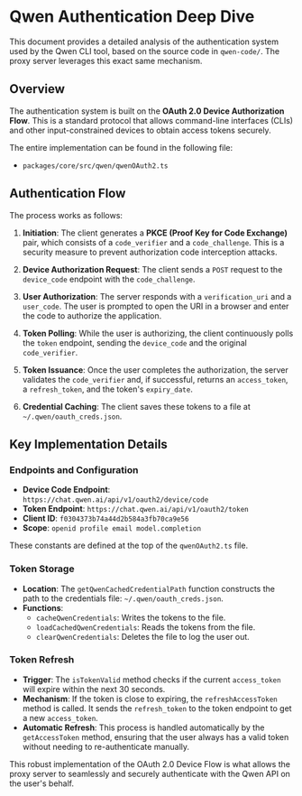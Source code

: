 # Qwen Authentication Deep Dive

This document provides a detailed analysis of the authentication system used by the Qwen CLI tool, based on the source code in `qwen-code/`. The proxy server leverages this exact same mechanism.

## Overview

The authentication system is built on the **OAuth 2.0 Device Authorization Flow**. This is a standard protocol that allows command-line interfaces (CLIs) and other input-constrained devices to obtain access tokens securely.

The entire implementation can be found in the following file:

*   `packages/core/src/qwen/qwenOAuth2.ts`

## Authentication Flow

The process works as follows:

1.  **Initiation**: The client generates a **PKCE (Proof Key for Code Exchange)** pair, which consists of a `code_verifier` and a `code_challenge`. This is a security measure to prevent authorization code interception attacks.

2.  **Device Authorization Request**: The client sends a `POST` request to the `device_code` endpoint with the `code_challenge`.

3.  **User Authorization**: The server responds with a `verification_uri` and a `user_code`. The user is prompted to open the URI in a browser and enter the code to authorize the application.

4.  **Token Polling**: While the user is authorizing, the client continuously polls the `token` endpoint, sending the `device_code` and the original `code_verifier`.

5.  **Token Issuance**: Once the user completes the authorization, the server validates the `code_verifier` and, if successful, returns an `access_token`, a `refresh_token`, and the token's `expiry_date`.

6.  **Credential Caching**: The client saves these tokens to a file at `~/.qwen/oauth_creds.json`.

## Key Implementation Details

### Endpoints and Configuration

*   **Device Code Endpoint**: `https://chat.qwen.ai/api/v1/oauth2/device/code`
*   **Token Endpoint**: `https://chat.qwen.ai/api/v1/oauth2/token`
*   **Client ID**: `f0304373b74a44d2b584a3fb70ca9e56`
*   **Scope**: `openid profile email model.completion`

These constants are defined at the top of the `qwenOAuth2.ts` file.

### Token Storage

*   **Location**: The `getQwenCachedCredentialPath` function constructs the path to the credentials file: `~/.qwen/oauth_creds.json`.
*   **Functions**:
    *   `cacheQwenCredentials`: Writes the tokens to the file.
    *   `loadCachedQwenCredentials`: Reads the tokens from the file.
    *   `clearQwenCredentials`: Deletes the file to log the user out.

### Token Refresh

*   **Trigger**: The `isTokenValid` method checks if the current `access_token` will expire within the next 30 seconds.
*   **Mechanism**: If the token is close to expiring, the `refreshAccessToken` method is called. It sends the `refresh_token` to the token endpoint to get a new `access_token`.
*   **Automatic Refresh**: This process is handled automatically by the `getAccessToken` method, ensuring that the user always has a valid token without needing to re-authenticate manually.

This robust implementation of the OAuth 2.0 Device Flow is what allows the proxy server to seamlessly and securely authenticate with the Qwen API on the user's behalf.
